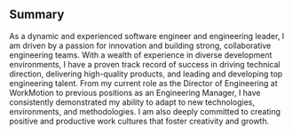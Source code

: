 ## Summary

As a dynamic and experienced software engineer and engineering leader, I am driven by a passion for innovation and building strong, collaborative engineering teams. With a wealth of experience in diverse development environments, I have a proven track record of success in driving technical direction, delivering high-quality products, and leading and developing top engineering talent. From my current role as the Director of Engineering at WorkMotion to previous positions as an Engineering Manager, I have consistently demonstrated my ability to adapt to new technologies, environments, and methodologies. I am also deeply committed to creating positive and productive work cultures that foster creativity and growth.
